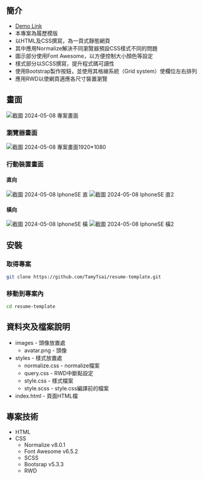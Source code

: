 ## 簡介
- [Demo Link](https://tamytsai.github.io/resume-template/)
- 本專案為履歷模版
- 以HTML及CSS撰寫，為一頁式靜態網頁
- 其中應用Normalize解決不同瀏覽器預設CSS樣式不同的問題
- 圖示部分使用Font Awesome，以方便控制大小顏色等設定
- 樣式部分以SCSS撰寫，提升程式碼可讀性
- 使用Bootstrap製作按鈕，並使用其格線系統（Grid system）使欄位左右排列
- 應用RWD以使網頁適應各尺寸裝置瀏覽

## 畫面
![截圖 2024-05-08 專案畫面](https://github.com/TamyTsai/resume-template/assets/97825677/5e998db0-011f-4036-b653-69ab51c069f0)

### 瀏覽器畫面
![截圖 2024-05-08 專案畫面1920*1080](https://github.com/TamyTsai/resume-template/assets/97825677/f7749096-ad77-4646-a6f8-6b0edd158954)

### 行動裝置畫面
#### 直向
![截圖 2024-05-08 IphoneSE 直](https://github.com/TamyTsai/resume-template/assets/97825677/abcb60ad-4e51-4b3e-b422-30feca348778)
![截圖 2024-05-08 IphoneSE 直2](https://github.com/TamyTsai/resume-template/assets/97825677/073f1167-8418-4d61-8cc7-9d95b4f34679)

#### 橫向
![截圖 2024-05-08 IphoneSE 橫](https://github.com/TamyTsai/resume-template/assets/97825677/ebf4b9c0-e11b-48a2-bcb2-9d076037d274)
![截圖 2024-05-08 IphoneSE 橫2](https://github.com/TamyTsai/resume-template/assets/97825677/ec3cfbb8-b80e-45e4-8995-c6693cfa6256)


## 安裝
### 取得專案
```bash
git clone https://github.com/TamyTsai/resume-template.git
```
### 移動到專案內
```bash
cd resume-template
```

## 資料夾及檔案說明
- images - 頭像放置處
  - avatar.png - 頭像
- styles - 樣式放置處
  -   normalize.css - normalize檔案
  -   query.css - RWD中斷點設定
  -   style.css - 樣式檔案
  -   style.scss - style.css編譯前的檔案
- index.html - 頁面HTML檔

## 專案技術
- HTML
- CSS
  - Normalize v8.0.1
  - Font Awesome v6.5.2
  - SCSS
  - Bootsrap v5.3.3
  - RWD
